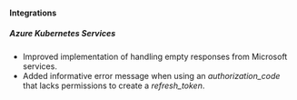 
#### Integrations
##### Azure Kubernetes Services
- Improved implementation of handling empty responses from Microsoft services.
- Added informative error message when using an *authorization_code* that lacks permissions to create a *refresh_token*. 
